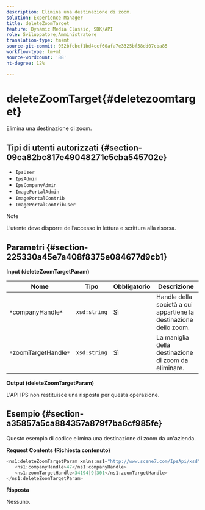 ```yaml
---
description: Elimina una destinazione di zoom.
solution: Experience Manager
title: deleteZoomTarget
feature: Dynamic Media Classic, SDK/API
role: Sviluppatore,Amministratore
translation-type: tm+mt
source-git-commit: 052bfcbcf1bd4ccf60afa7e3325bf58dd07cba85
workflow-type: tm+mt
source-wordcount: '88'
ht-degree: 12%

---
```



# deleteZoomTarget{#deletezoomtarget}

Elimina una destinazione di zoom.

## Tipi di utenti autorizzati {#section-09ca82bc817e49048271c5cba545702e}

* `IpsUser`
* `IpsAdmin`
* `IpsCompanyAdmin`
* `ImagePortalAdmin`
* `ImagePortalContrib`
* `ImagePortalContribUser`

>[!NOTE]
>
>L’utente deve disporre dell’accesso in lettura e scrittura alla risorsa.

## Parametri {#section-225330a45e7a408f8375e084677d9cb1}

**Input (deleteZoomTargetParam)**

| Nome | Tipo | Obbligatorio | Descrizione |
|---|---|---|---|
| `*`companyHandle`*` | `xsd:string` | Sì | Handle della società a cui appartiene la destinazione dello zoom. |
| `*`zoomTargetHandle`*` | `xsd:string` | Sì | La maniglia della destinazione di zoom da eliminare. |

**Output (deleteZoomTargetParam)**

L&#39;API IPS non restituisce una risposta per questa operazione.

## Esempio {#section-a35857a5ca884357a879f7ba6cf985fe}

Questo esempio di codice elimina una destinazione di zoom da un&#39;azienda.

**Request Contents (Richiesta contenuto)**

```java
<ns1:deleteZoomTargetParam xmlns:ns1="http://www.scene7.com/IpsApi/xsd">
   <ns1:companyHandle>47</ns1:companyHandle>
   <ns1:zoomTargetHandle>34194|9|301</ns1:zoomTargetHandle>
</ns1:deleteZoomTargetParam>
```

**Risposta**

Nessuno.
